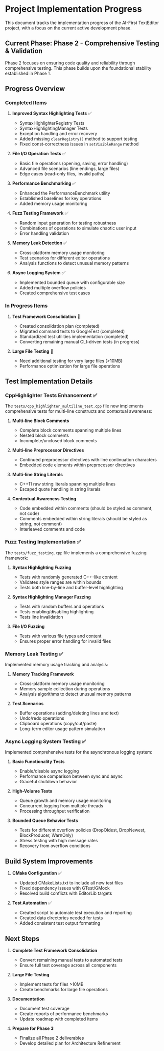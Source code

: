 # Project Implementation Progress

This document tracks the implementation progress of the AI-First TextEditor project, with a focus on the current active development phase.

## Current Phase: Phase 2 - Comprehensive Testing & Validation

Phase 2 focuses on ensuring code quality and reliability through comprehensive testing. This phase builds upon the foundational stability established in Phase 1.

## Progress Overview

### Completed Items

1. **Improved Syntax Highlighting Tests** ✅
   - SyntaxHighlighterRegistry Tests
   - SyntaxHighlightingManager Tests
   - Exception handling and error recovery
   - Added missing `clearRegistry()` method to support testing
   - Fixed const-correctness issues in `setVisibleRange` method

2. **File I/O Operation Tests** ✅
   - Basic file operations (opening, saving, error handling)
   - Advanced file scenarios (line endings, large files)
   - Edge cases (read-only files, invalid paths)

3. **Performance Benchmarking** ✅
   - Enhanced the PerformanceBenchmark utility
   - Established baselines for key operations
   - Added memory usage monitoring

4. **Fuzz Testing Framework** ✅
   - Random input generation for testing robustness
   - Combinations of operations to simulate chaotic user input
   - Error handling validation

5. **Memory Leak Detection** ✅
   - Cross-platform memory usage monitoring
   - Test scenarios for different editor operations
   - Analysis functions to detect unusual memory patterns

6. **Async Logging System** ✅
   - Implemented bounded queue with configurable size
   - Added multiple overflow policies
   - Created comprehensive test cases

### In Progress Items

1. **Test Framework Consolidation** 🔄
   - Created consolidation plan (completed)
   - Migrated command tests to GoogleTest (completed)
   - Standardized test utilities implementation (completed)
   - Converting remaining manual CLI-driven tests (in progress)

2. **Large File Testing** 🔄
   - Need additional testing for very large files (>10MB)
   - Performance optimization for large file operations

## Test Implementation Details

### CppHighlighter Tests Enhancement ✅

The `tests/cpp_highlighter_multiline_test.cpp` file now implements comprehensive tests for multi-line constructs and contextual awareness:

1. **Multi-line Block Comments**
   - Complete block comments spanning multiple lines
   - Nested block comments
   - Incomplete/unclosed block comments

2. **Multi-line Preprocessor Directives**
   - Continued preprocessor directives with line continuation characters
   - Embedded code elements within preprocessor directives

3. **Multi-line String Literals**
   - C++11 raw string literals spanning multiple lines
   - Escaped quote handling in string literals

4. **Contextual Awareness Testing**
   - Code embedded within comments (should be styled as comment, not code)
   - Comments embedded within string literals (should be styled as string, not comment)
   - Interleaved comments and code

### Fuzz Testing Implementation ✅

The `tests/fuzz_testing.cpp` file implements a comprehensive fuzzing framework:

1. **Syntax Highlighting Fuzzing**
   - Tests with randomly generated C++-like content
   - Validates style ranges are within bounds
   - Tests both line-by-line and buffer-level highlighting

2. **Syntax Highlighting Manager Fuzzing**
   - Tests with random buffers and operations
   - Tests enabling/disabling highlighting
   - Tests line invalidation

3. **File I/O Fuzzing**
   - Tests with various file types and content
   - Ensures proper error handling for invalid files

### Memory Leak Testing ✅

Implemented memory usage tracking and analysis:

1. **Memory Tracking Framework**
   - Cross-platform memory usage monitoring
   - Memory sample collection during operations
   - Analysis algorithms to detect unusual memory patterns

2. **Test Scenarios**
   - Buffer operations (adding/deleting lines and text)
   - Undo/redo operations
   - Clipboard operations (copy/cut/paste)
   - Long-term editor usage pattern simulation

### Async Logging System Testing ✅

Implemented comprehensive tests for the asynchronous logging system:

1. **Basic Functionality Tests**
   - Enable/disable async logging
   - Performance comparison between sync and async
   - Graceful shutdown behavior

2. **High-Volume Tests**
   - Queue growth and memory usage monitoring
   - Concurrent logging from multiple threads
   - Processing throughput verification

3. **Bounded Queue Behavior Tests**
   - Tests for different overflow policies (DropOldest, DropNewest, BlockProducer, WarnOnly)
   - Stress testing with high message rates
   - Recovery from overflow conditions

## Build System Improvements

1. **CMake Configuration** ✅
   - Updated CMakeLists.txt to include all new test files
   - Fixed dependency issues with GTest/GMock
   - Resolved build conflicts with EditorLib targets

2. **Test Automation** ✅
   - Created script to automate test execution and reporting
   - Created data directories needed for tests
   - Added consistent test output formatting

## Next Steps

1. **Complete Test Framework Consolidation**
   - Convert remaining manual tests to automated tests
   - Ensure full test coverage across all components

2. **Large File Testing**
   - Implement tests for files >10MB
   - Create benchmarks for large file operations

3. **Documentation**
   - Document test coverage
   - Create reports of performance benchmarks
   - Update roadmap with completed items

4. **Prepare for Phase 3**
   - Finalize all Phase 2 deliverables
   - Develop detailed plan for Architecture Refinement 